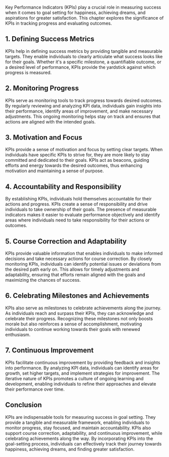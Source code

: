 
Key Performance Indicators (KPIs) play a crucial role in measuring success when it comes to goal setting for happiness, achieving dreams, and aspirations for greater satisfaction. This chapter explores the significance of KPIs in tracking progress and evaluating outcomes.

**1. Defining Success Metrics**
-------------------------------

KPIs help in defining success metrics by providing tangible and measurable targets. They enable individuals to clearly articulate what success looks like for their goals. Whether it's a specific milestone, a quantifiable outcome, or a desired level of performance, KPIs provide the yardstick against which progress is measured.

**2. Monitoring Progress**
--------------------------

KPIs serve as monitoring tools to track progress towards desired outcomes. By regularly reviewing and analyzing KPI data, individuals gain insights into their performance, identify areas of improvement, and make necessary adjustments. This ongoing monitoring helps stay on track and ensures that actions are aligned with the intended goals.

**3. Motivation and Focus**
---------------------------

KPIs provide a sense of motivation and focus by setting clear targets. When individuals have specific KPIs to strive for, they are more likely to stay committed and dedicated to their goals. KPIs act as beacons, guiding efforts and energy towards the desired outcomes, thus enhancing motivation and maintaining a sense of purpose.

**4. Accountability and Responsibility**
----------------------------------------

By establishing KPIs, individuals hold themselves accountable for their actions and progress. KPIs create a sense of responsibility and drive individuals to take ownership of their goals. The presence of measurable indicators makes it easier to evaluate performance objectively and identify areas where individuals need to take responsibility for their actions or outcomes.

**5. Course Correction and Adaptability**
-----------------------------------------

KPIs provide valuable information that enables individuals to make informed decisions and take necessary actions for course correction. By closely monitoring KPIs, individuals can identify potential issues or deviations from the desired path early on. This allows for timely adjustments and adaptability, ensuring that efforts remain aligned with the goals and maximizing the chances of success.

**6. Celebrating Milestones and Achievements**
----------------------------------------------

KPIs also serve as milestones to celebrate achievements along the journey. As individuals reach and surpass their KPIs, they can acknowledge and celebrate their progress. Recognizing these milestones not only boosts morale but also reinforces a sense of accomplishment, motivating individuals to continue working towards their goals with renewed enthusiasm.

**7. Continuous Improvement**
-----------------------------

KPIs facilitate continuous improvement by providing feedback and insights into performance. By analyzing KPI data, individuals can identify areas for growth, set higher targets, and implement strategies for improvement. The iterative nature of KPIs promotes a culture of ongoing learning and development, enabling individuals to refine their approaches and elevate their performance over time.

**Conclusion**
--------------

KPIs are indispensable tools for measuring success in goal setting. They provide a tangible and measurable framework, enabling individuals to monitor progress, stay focused, and maintain accountability. KPIs also support course correction, adaptability, and continuous improvement, while celebrating achievements along the way. By incorporating KPIs into the goal-setting process, individuals can effectively track their journey towards happiness, achieving dreams, and finding greater satisfaction.
